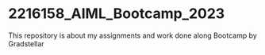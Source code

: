 # 2216158_AIML_Bootcamp_2023
This repository is about my assignments and work done along Bootcamp by Gradstellar
